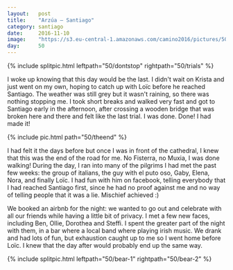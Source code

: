 ```yaml
---
layout:   post
title:    "Arzúa — Santiago"
category: santiago
date:     2016-11-10
image:    "https://s3.eu-central-1.amazonaws.com/camino2016/pictures/50/theend-thumb.jpg"
day:      50
---
```


{% include splitpic.html leftpath="50/dontstop" rightpath="50/trials" %}

I woke up knowing that this day would be the last. I didn't wait on Krista and just went on my own, hoping to catch up with Loïc before he reached Santiago. The weather was still grey but it wasn't raining, so there was nothing stopping me. I took short breaks and walked very fast and got to Santiago early in the afternoon, after crossing a wooden bridge that was broken here and there and felt like the last trial. I was done. Done! I had made it!

{% include pic.html path="50/theend" %}

I had felt it the days before but once I was in front of the cathedral, I knew that this was the end of the road for me. No Fisterra, no Muxia, I was done walking! During the day, I ran into many of the pilgrims I had met the past few weeks: the group of italians, the guy with el puto oso, Gaby, Elena, Nora, and finally Loïc.  I had fun with him on facebook, telling everybody that I had reached Santiago first, since he had no proof against me and no way of telling people that it was a lie. Mischief achieved :)

We booked an airbnb for the night: we wanted to go out and celebrate with all our friends while having a little bit of privacy. I met a few new faces, including Ben, Ollie, Dorothea and Steffi. I spent the greater part of the night with them, in a bar where a local band where playing irish music. We drank and had lots of fun, but exhaustion caught up to me so I went home before Loïc. I knew that the day after would probably end up the same way.

{% include splitpic.html leftpath="50/bear-1" rightpath="50/bear-2" %}
